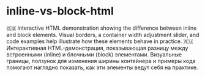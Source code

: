 # inline-vs-block-html
🇬🇧 Interactive HTML demonstration showing the difference between inline and block elements. Visual borders, a container width adjustment slider, and code examples help illustrate how these elements behave in practice.
🇷🇺 Интерактивная HTML-демонстрация, показывающая разницу между встроенными (inline) и блочными (block) элементами. Визуальные границы, ползунок для изменения ширины контейнера и примеры кода помогают наглядно показать, как эти элементы ведут себя на практике.

